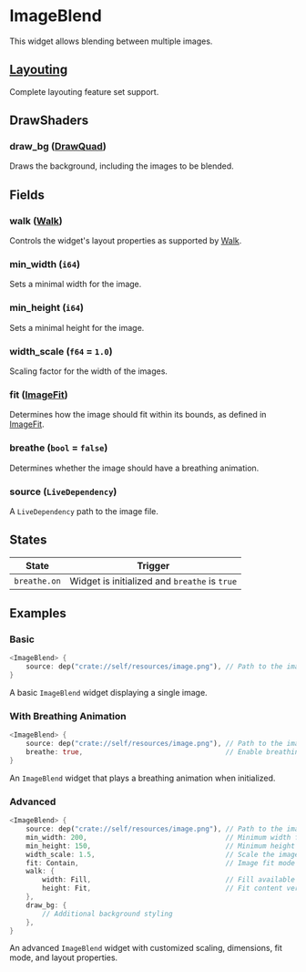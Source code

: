 # ImageBlend

This widget allows blending between multiple images.

## [Layouting](Layouting.md)

Complete layouting feature set support.

## DrawShaders

### draw_bg ([DrawQuad](DrawQuad.md))
Draws the background, including the images to be blended.

## Fields

### walk ([Walk](Walk.md))
Controls the widget's layout properties as supported by [Walk](Walk.md).

### min_width (`i64`)
Sets a minimal width for the image.

### min_height (`i64`)
Sets a minimal height for the image.

### width_scale (`f64` = `1.0`)
Scaling factor for the width of the images.

### fit ([ImageFit](ImageFit.md))
Determines how the image should fit within its bounds, as defined in [ImageFit](ImageFit.md).

### breathe (`bool` = `false`)
Determines whether the image should have a breathing animation.

### source (`LiveDependency`)
A `LiveDependency` path to the image file.

## States

| State       | Trigger                                           |
|-------------|---------------------------------------------------|
| `breathe.on`  | Widget is initialized and `breathe` is `true`     |

## Examples

### Basic
```rust
<ImageBlend> {
    source: dep("crate://self/resources/image.png"), // Path to the image file
}
```
A basic `ImageBlend` widget displaying a single image.

### With Breathing Animation
```rust
<ImageBlend> {
    source: dep("crate://self/resources/image.png"), // Path to the image file
    breathe: true,                                   // Enable breathing animation
}
```
An `ImageBlend` widget that plays a breathing animation when initialized.

### Advanced
```rust
<ImageBlend> {
    source: dep("crate://self/resources/image.png"), // Path to the image file
    min_width: 200,                                  // Minimum width for the image
    min_height: 150,                                 // Minimum height for the image
    width_scale: 1.5,                                // Scale the image width by 1.5
    fit: Contain,                                    // Image fit mode
    walk: {
        width: Fill,                                 // Fill available horizontal space
        height: Fit,                                 // Fit content vertically
    },
    draw_bg: {
        // Additional background styling
    },
}
```
An advanced `ImageBlend` widget with customized scaling, dimensions, fit mode, and layout properties.